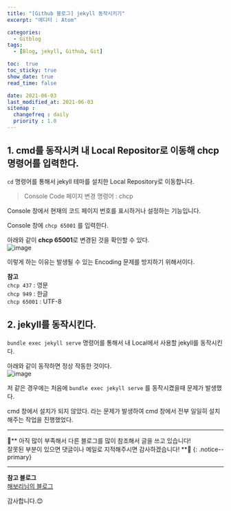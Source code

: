 ```yaml
---
title: "[Github 블로그] jekyll 동작시키기"
excerpt: "에디터 : Atom"

categories:
  - Gitblog
tags:
  - [Blog, jekyll, Github, Git]

toc:  true
toc_sticky: true
show_date: true
read_time: false

date: 2021-06-03
last_modified_at: 2021-06-03
sitemap :
  changefreq : daily
  priority : 1.0
---
```


## 1. cmd를 동작시켜 내 Local Repositor로 이동해 chcp명령어를 입력한다.  

`cd` 명령어를 통해서 jekyll 테마를 설치한 Local Repository로 이동합니다.

> Console Code 페이지 변경 명령어  : chcp   

Console 창에서 현재의 코드 페이지 번호를 표시하거나 설정하는 기능입니다.  

Console 창에 `chcp 65001` 를 입력한다.  

아래와 같이 **chcp 65001**로 변경된 것을 확인할 수 있다.  
![image](https://user-images.githubusercontent.com/37467408/120592906-8ff1af80-c479-11eb-857e-82254bb4e580.PNG)  

이렇게 하는 이유는 발생될 수 있는 Encoding 문제를 방지하기 위해서이다.  

**참고**  
`chcp 437` : 영문  
`chcp 949` : 한글  
`chcp 65001` : UTF-8

## 2. jekyll를 동작시킨다.  

`bundle exec jekyll serve` 명령어를 통해서 내 Local에서 사용할 jekyll를 동작시킨다.  

아래와 같이 동작하면 정상 작동한 것이다.  
![image](https://user-images.githubusercontent.com/37467408/120595011-b8c77400-c47c-11eb-8229-203167287326.PNG)  

저 같은 경우에는 처음에 `bundle exec jekyll serve` 를 동작시켰을때 문제가 발생했다.  

cmd 창에서 설치가 되지 않았다. 라는 문제가 발생하여 cmd 창에서 전부 일일히 설치해주는 작업을 진행했었다.  

---
🐢**  아직 많이 부족해서 다른 블로그를 많이 참조해서 글을 쓰고 있습니다!<br>잘못된 부분이 있으면 댓글이나 메일로 지적해주시면 감사하겠습니다!  **🐢
{: .notice--primary}   

---
**참고 블로그**  
[해보리님의 블로그](https://blog.naver.com/cra2yboy)  

감사합니다.😊
